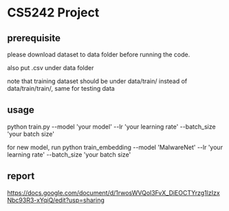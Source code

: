 # CS5242 Project

## prerequisite

please download dataset to data folder before running the code.

also put .csv under data folder

note that training dataset should be under data/train/ instead of data/train/train/, same for testing data

## usage
python train.py --model 'your model' --lr 'your learning rate' --batch_size 'your batch size'

for new model, run python train_embedding --model 'MalwareNet' --lr 'your learning rate' --batch_size 'your batch size'

## report
https://docs.google.com/document/d/1rwosWVQol3FvX_DiEOCTYrzg1lzIzxNbc93R3-xYqiQ/edit?usp=sharing
